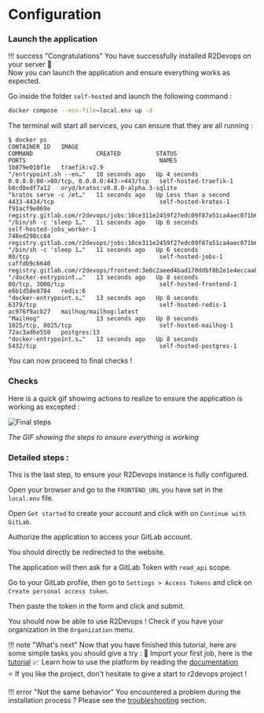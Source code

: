 
# Configuration

### Launch the application


!!! success "Congratulations"
    You have successfully installed R2Devops on your server 🎉  
    Now you can launch the application and ensure everything works as expected.

Go inside the folder `self-hosted` and launch the following command :
```bash
docker compose --env-file=local.env up -d
```

The terminal will start all services, you can ensure that they are all running :

```
$ docker ps
CONTAINER ID   IMAGE                                                                            COMMAND                  CREATED          STATUS                  PORTS                                      NAMES
1b879e010f1e   traefik:v2.9                                                                     "/entrypoint.sh --en…"   10 seconds ago   Up 4 seconds            0.0.0.0:80->80/tcp, 0.0.0.0:443->443/tcp   self-hosted-traefik-1
b8cd8edf7a12   oryd/kratos:v0.8.0-alpha.3-sqlite                                                "kratos serve -c /et…"   11 seconds ago   Up Less than a second   4433-4434/tcp                              self-hosted-kratos-1
f91acf9e069e   registry.gitlab.com/r2devops/jobs:10ce311e2459f27edc09f87a51ca4aec071b6300       "/bin/sh -c 'sleep 1…"   11 seconds ago   Up 6 seconds                                                       self-hosted-jobs_worker-1
748ed298cc84   registry.gitlab.com/r2devops/jobs:10ce311e2459f27edc09f87a51ca4aec071b6300       "/bin/sh -c 'sleep 1…"   11 seconds ago   Up 6 seconds            80/tcp                                     self-hosted-jobs-1
caffdb9c6640   registry.gitlab.com/r2devops/frontend:3e0c2aeed4bad178ddbf8b2e1e4eccaab6f926bd   "/docker-entrypoint.…"   13 seconds ago   Up 8 seconds            80/tcp, 3000/tcp                           self-hosted-frontend-1
e6b1d58e8784   redis:6                                                                          "docker-entrypoint.s…"   13 seconds ago   Up 8 seconds            6379/tcp                                   self-hosted-redis-1
ac976f9acb27   mailhog/mailhog:latest                                                           "MailHog"                13 seconds ago   Up 8 seconds            1025/tcp, 8025/tcp                         self-hosted-mailhog-1
72ac3ad6e550   postgres:13                                                                      "docker-entrypoint.s…"   13 seconds ago   Up 8 seconds            5432/tcp                                   self-hosted-postgres-1
```


You can now proceed to final checks !

### Checks

Here is a quick gif showing actions to realize to ensure the application is working as excepted :

![Final steps](images/final_steps.gif)

*The GIF showing the steps to ensure everything is working*

### Detailed steps : 

This is the last step, to ensure your R2Devops instance is fully configured.

Open your browser and go to the `FRONTEND_URL` you have set in the `local.env` file.

Open `Get started` to create your account and click with on `Continue with GitLab`. 

Authorize the application to access your GitLab account.

You should directly be redirected to the website.

The application will then ask for a GitLab Token with `read_api` scope.

Go to your GitLab profile, then go to `Settings > Access Tokens` and click on `Create personal access token`.

Then paste the token in the form and click and submit.

You should now be able to use R2Devops ! Check if you have your organization in the `Organization` menu.

!!! note "What's next"
    Now that you have finished this tutorial, here are some simple tasks you should give a try :
    📕 Import your first job, here is the [tutorial](https://docs.r2devops.io/get-started-link-job/)
    📈 Learn how to use the platform by reading the [documentation](https://docs.r2devops.io)  
    ⭐ If you like the project, don't hesitate to give a start to r2devops project !  

!!! error "Not the same behavior"
    You encountered a problem during the installation process ? Please see the [troubleshooting](/troubleshooting/#trouvleshooting) section.